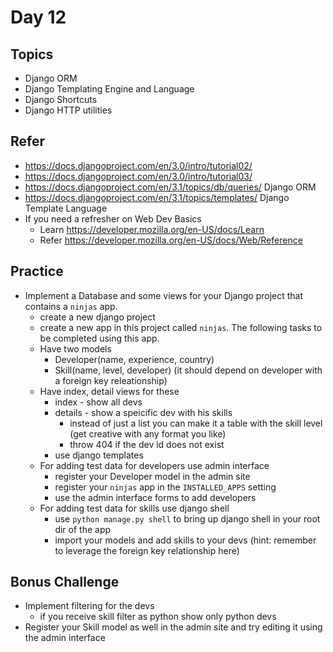 # Day 12

## Topics

  - Django ORM
  - Django Templating Engine and Language
  - Django Shortcuts
  - Django HTTP utilities

## Refer

  - https://docs.djangoproject.com/en/3.0/intro/tutorial02/
  - https://docs.djangoproject.com/en/3.0/intro/tutorial03/
  - https://docs.djangoproject.com/en/3.1/topics/db/queries/ Django ORM
  - https://docs.djangoproject.com/en/3.1/topics/templates/ Django Template Language
  - If you need a refresher on Web Dev Basics 
    - Learn https://developer.mozilla.org/en-US/docs/Learn
    - Refer https://developer.mozilla.org/en-US/docs/Web/Reference

## Practice

  - Implement a Database and some views for your Django project that contains a `ninjas` app.
    - create a new django project
    - create a new app in this project called `ninjas`. The following tasks to be completed using this app.
    - Have two models
      - Developer(name, experience, country)
      - Skill(name, level, developer) (it should depend on developer with a foreign key releationship)
    - Have index, detail views for these
      - index - show all devs
      - details - show a speicific dev with his skills
        - instead of just a list you can make it a table with the skill level (get creative with any format you like)
        - throw 404 if the dev id does not exist
      - use django templates
    - For adding test data for developers use admin interface
      - register your Developer model in the admin site
      - register your `ninjas` app in the `INSTALLED_APPS` setting
      - use the admin interface forms to add developers
    - For adding test data for skills use django shell
      - use `python manage.py shell` to bring up django shell in your root dir of the app
      - import your models and add skills to your devs (hint: remember to leverage the foreign key relationship here)

## Bonus Challenge

  - Implement filtering for the devs
    - if you receive skill filter as python show only python devs
  - Register your Skill model as well in the admin site and try editing it using the admin interface
